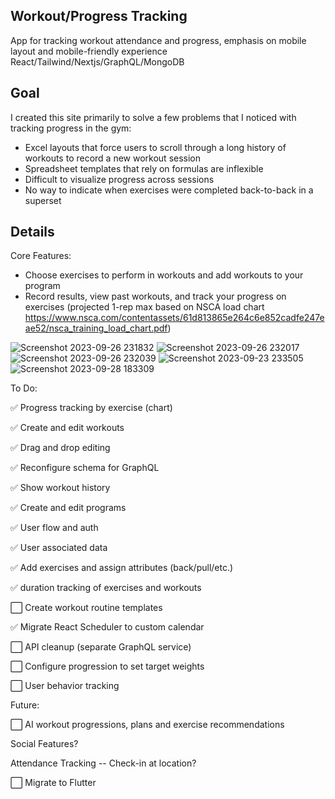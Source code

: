 ## Workout/Progress Tracking
App for tracking workout attendance and progress, emphasis on mobile layout and mobile-friendly experience
React/Tailwind/Nextjs/GraphQL/MongoDB

## Goal

I created this site primarily to solve a few problems that I noticed with tracking progress in the gym:
- Excel layouts that force users to scroll through a long history of workouts to record a new workout session
- Spreadsheet templates that rely on formulas are inflexible
- Difficult to visualize progress across sessions
- No way to indicate when exercises were completed back-to-back in a superset

## Details

Core Features:
- Choose exercises to perform in workouts and add workouts to your program
- Record results, view past workouts, and track your progress on exercises (projected 1-rep max based on NSCA load chart https://www.nsca.com/contentassets/61d813865e264c6e852cadfe247eae52/nsca_training_load_chart.pdf)

![Screenshot 2023-09-26 231832](https://github.com/japeotter21/gymtrack/assets/97000604/195b2684-02af-4734-944c-a198b29a68cc)
![Screenshot 2023-09-26 232017](https://github.com/japeotter21/gymtrack/assets/97000604/c3be8a93-2d41-4064-8815-dbcd78e875f2)
![Screenshot 2023-09-26 232039](https://github.com/japeotter21/gymtrack/assets/97000604/e1610e9a-6e99-40c4-b85d-eba083a91478)
![Screenshot 2023-09-23 233505](https://github.com/japeotter21/gymtrack/assets/97000604/6c27066b-8537-40e4-86c8-9e47e91df404)
![Screenshot 2023-09-28 183309](https://github.com/japeotter21/gymtrack/assets/97000604/c6d8bedb-7571-4518-aa44-65a2908ae5f6)

To Do:
<p>✅ Progress tracking by exercise (chart)</p>
<p>✅ Create and edit workouts</p>
<p>✅ Drag and drop editing</p>
<p>✅ Reconfigure schema for GraphQL</p>
<p>✅ Show workout history</p>
<p>✅ Create and edit programs</p>
<p>✅ User flow and auth</p>
<p>✅ User associated data</p>
<p>✅ Add exercises and assign attributes (back/pull/etc.)</p>
<p>✅ duration tracking of exercises and workouts</p>
<p>⬜ Create workout routine templates</p>
<p>✅ Migrate React Scheduler to custom calendar</p>
<p>⬜ API cleanup (separate GraphQL service)</p>
<p>⬜ Configure progression to set target weights</p>
<p>⬜ User behavior tracking</p>

Future: 
<p>⬜ AI workout progressions, plans and exercise recommendations</p>
<p>Social Features?</p>
<p>Attendance Tracking -- Check-in at location?</p>
<p>⬜ Migrate to Flutter</p>
